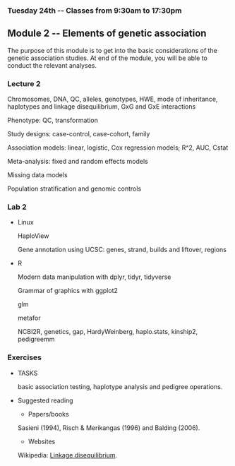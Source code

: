 ### Tuesday 24th -- Classes from 9:30am to 17:30pm

## Module 2 -- Elements of genetic association

The purpose of this module is to get into the basic considerations of the genetic association studies. At end of the module, you will be able to conduct the relevant analyses.

### Lecture 2

Chromosomes, DNA, QC, alleles, genotypes, HWE, mode of inheritance, haplotypes and linkage disequilibrium, GxG and GxE interactions

Phenotype: QC, transformation

Study designs: case-control, case-cohort, family

Association models: linear, logistic, Cox regression models; R^2, AUC, Cstat

Meta-analysis: fixed and random effects models

Missing data models

Population stratification and genomic controls

### Lab 2

* Linux

   HaploView

   Gene annotation using UCSC: genes, strand, builds and liftover, regions

* R

   Modern data manipulation with dplyr, tidyr, tidyverse

   Grammar of graphics with ggplot2

   glm

   metafor

   NCBI2R, genetics, gap, HardyWeinberg, haplo.stats, kinship2, pedigreemm
 
### Exercises

* TASKS

   basic association testing, haplotype analysis and pedigree operations.

* Suggested reading

  * Papers/books

   Sasieni (1994), Risch & Merikangas (1996) and Balding (2006).

  * Websites

   Wikipedia: [Linkage disequilibrium](https://en.wikipedia.org/wiki/Linkage_disequilibrium).
